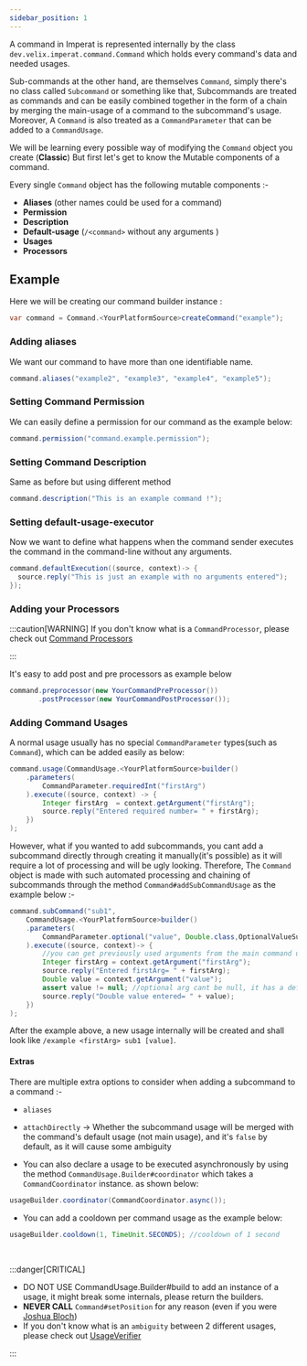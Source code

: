 ```yaml
---
sidebar_position: 1
---
```

A command in Imperat is represented internally by the class `dev.velix.imperat.command.Command` which holds every command's data and needed usages. 

Sub-commands at the other hand, are themselves `Command`, simply there's no class called `Subcommand` or something like that, Subcommands are treated as commands and can be easily combined together in the form of a chain by merging the main-usage of a command to the 
subcommand's usage. Moreover, A `Command` is also treated as a `CommandParameter` that can be added to a `CommandUsage`.

We will be learning every possible way of modifying the `Command` object you create (**Classic**)
But first let's get to know the Mutable components of a command.

Every single `Command` object has the following mutable components :-

- **Aliases** (other names could be used for a command)
- **Permission** 
- **Description**
- **Default-usage** (`/<command>` without any arguments )
- **Usages**
- **Processors** 

## Example 

Here we will be creating our command builder instance :
```java
var command = Command.<YourPlatformSource>createCommand("example");
```
### Adding aliases 

We want our command to have more than one identifiable name.
```java
command.aliases("example2", "example3", "example4", "example5");
```

### Setting Command Permission
We can easily define a permission for our command as the example below:
```java
command.permission("command.example.permission");
```

### Setting Command Description
Same as before but using different method
```java
command.description("This is an example command !");
```

### Setting default-usage-executor
Now we want to define what happens when the command sender executes the command in the command-line without any arguments.
```java
command.defaultExecution((source, context)-> {  
  source.reply("This is just an example with no arguments entered");  
});
```

### Adding your Processors
:::caution[WARNING]
If you don't know what is a `CommandProcessor`, please check out [Command Processors](Command%Processors.md)

:::

It's easy to add post and pre processors as example below
```java
command.preprocessor(new YourCommandPreProcessor())
	   .postProcessor(new YourCommandPostProcessor());
```

### Adding Command Usages
A normal usage usually has no special `CommandParameter` types(such as `Command`), 
which can be added  easily as below:
```java
command.usage(CommandUsage.<YourPlatformSource>builder()  
	.parameters(
	  	CommandParameter.requiredInt("firstArg")  
	).execute((source, context) -> {  
	 	Integer firstArg  = context.getArgument("firstArg");  
	 	source.reply("Entered required number= " + firstArg);  
	})  
);
```

However, what if you wanted to add subcommands, you cant add a subcommand directly through
creating it manually(it's possible) as it will require a lot of processing and will be ugly looking.
Therefore, The `Command` object is made with such automated processing and chaining of subcommands through the method `Command#addSubCommandUsage` as the example below :-

```java
command.subCommand("sub1",
 	CommandUsage.<YourPlatformSource>builder()  
	.parameters(
		CommandParameter.optional("value", Double.class,OptionalValueSupplier.of(-1D))
	).execute((source, context)-> {
	 	//you can get previously used arguments from the main command usage  
	 	Integer firstArg = context.getArgument("firstArg");  
	 	source.reply("Entered firstArg= " + firstArg);  
	 	Double value = context.getArgument("value");  
	 	assert value != null; //optional arg cant be null, it has a default value supplier  
	 	source.reply("Double value entered= " + value);  
	})
);
```

After the example above, a new usage internally will be created and 
shall look like `/example <firstArg> sub1 [value]`.
#### Extras
There are multiple extra options to consider when adding a subcommand to a command :-
- `aliases`
- `attachDirectly` -> Whether the subcommand usage will be merged with the command's default usage (not main usage), and it's `false` by default, as it will cause  some ambiguity 

- You can also declare a usage to be executed asynchronously by using the method `CommandUsage.Builder#coordinator` which takes a `CommandCoordinator` instance.
as shown below:
```java
usageBuilder.coordinator(CommandCoordinator.async());
```

- You can add a cooldown per command usage as the example below:
```java
usageBuilder.cooldown(1, TimeUnit.SECONDS); //cooldown of 1 second
```
<br/>

:::danger[CRITICAL]
- DO NOT USE CommandUsage.Builder#build to add an instance of a usage, it might break some internals, please return the builders.
- **NEVER CALL** `Command#setPosition` for any reason (even if you were [Joshua Bloch](https://en.wikipedia.org/wiki/Joshua_Bloch))
- If you don't know what is an `ambiguity` between 2 different usages,
  please check out [UsageVerifier](../Dispatcher%20API.md#usageverifier)

:::